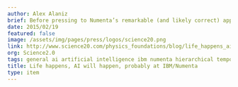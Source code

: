 ```yaml
---
author: Alex Alaniz
brief: Before pressing to Numenta’s remarkable (and likely correct) approach to general AI an IBM talk, let’s consider the question of how much you and I are already uploaded and super intelligent
date: 2015/02/19
featured: false
image: /assets/img/pages/press/logos/science20.png
link: http://www.science20.com/physics_foundations/blog/life_happens_ai_will_happen_probably_at_ibmnumenta-153354
org: Science2.0
tags: general ai artificial intelligence ibm numenta hierarchical temporal memory science 2.0
title: Life happens, AI will happen, probably at IBM/Numenta
type: item
---
```

